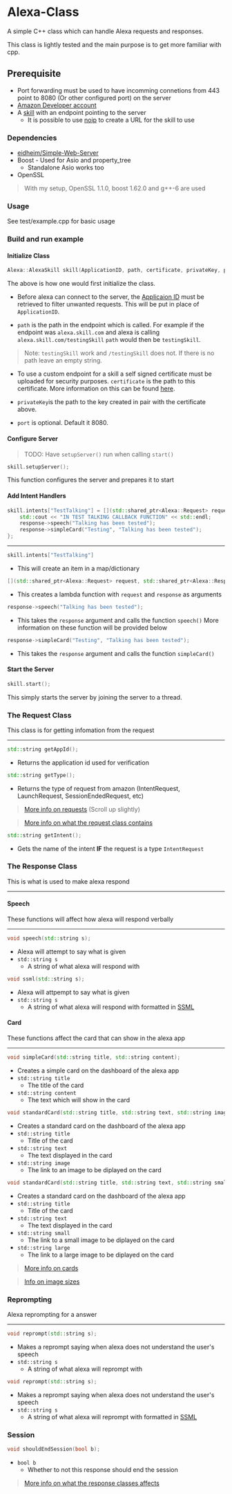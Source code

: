 # Alexa-Class

A simple C++ class which can handle Alexa requests and responses.

This class is lightly tested and the main purpose is to get more familiar with cpp.

## Prerequisite

* Port forwarding must be used to have incomming connetions from 443 point to 8080 (Or other configured port) on the server
* [Amazon Developer account](https://developer.amazon.com/alexa)
* A [skill](https://developer.amazon.com/alexa/console/ask) with an endpoint pointing to the server
  * It is possible to use [noip](noip.com) to create a URL for the skill to use

### Dependencies

* [eidheim/Simple-Web-Server](https://github.com/eidheim/Simple-Web-Server)
* Boost - Used for Asio and property_tree
  * Standalone Asio works too
* OpenSSL

> With my setup, OpenSSL 1.1.0, boost 1.62.0 and g++-6 are used

### Usage 

See test/example.cpp for basic usage

### Build and run example

#### Initialize Class

```cpp
Alexa::AlexaSkill skill(ApplicationID, path, certificate, privateKey, port);
```
The above is how one would first initialize the class.

* Before alexa can connect to the server, the [Applicaion ID](https://developer.amazon.com/docs/custom-skills/handle-requests-sent-by-alexa.html?#get-the-application-id-for-a-skill) must be retrieved to filter unwanted requests.
This will be put in place of `ApplicationID`.

* `path` is the path in the endpoint which is called. For example if the endpoint was `alexa.skill.com` and alexa is calling `alexa.skill.com/testingSkill` `path` would then be `testingSkill`.
> Note: `testingSkill` work and `/testingSkill` does not. If there is no path leave an empty string.

* To use a custom endpoint for a skill a self signed certificate must be uploaded for security purposes. `certificate` is the path to this certificate. More information on this can be found [here](https://developer.amazon.com/docs/custom-skills/configure-web-service-self-signed-certificate.html).

* `privateKey`is the path to the key created in pair with the certificate above.

* `port` is optional. Default it 8080.

#### Configure Server

> TODO: Have `setupServer()` run when calling `start()`

```cpp
skill.setupServer();
```
This function configures the server and prepares it to start

#### Add Intent Handlers

```cpp
skill.intents["TestTalking"] = [](std::shared_ptr<Alexa::Request> request, std::shared_ptr<Alexa::Response> response) {
    std::cout << "IN TEST TALKING CALLBACK FUNCTION" << std::endl;
    response->speech("Talking has been tested");
    response->simpleCard("Testing", "Talking has been tested");
};
```

---

```cpp
skill.intents["TestTalking"]
```
* This will create an item in a map/dictionary


```cpp
[](std::shared_ptr<Alexa::Request> request, std::shared_ptr<Alexa::Response> response)
```
* This creates a lambda function with `request` and `response` as arguments


```cpp
response->speech("Talking has been tested");
```
* This takes the `response` argument and calls the function `speech()` More information on these function will be provided below


```cpp 
response->simpleCard("Testing", "Talking has been tested");
```
* This takes the `response` argument and calls the function `simpleCard()`


#### Start the Server

```cpp
skill.start();
```
This simply starts the server by joining the server to a thread.

### The Request Class

This class is for getting infomation from the request

---

```cpp
std::string getAppId();
```
* Returns the application id used for verification

```cpp
std::string getType();
```
* Returns the type of request from amazon (IntentRequest, LaunchRequest, SessionEndedRequest, etc)
> [More info on requests](https://developer.amazon.com/docs/custom-skills/request-and-response-json-reference.html#session-object) (Scroll up slightly)

> [More info on what the request class contains](https://developer.amazon.com/docs/custom-skills/request-and-response-json-reference.html#session-object)

```cpp
std::string getIntent();
```
* Gets the name of the intent **IF** the request is a type `IntentRequest`

### The Response Class

This is what is used to make alexa respond

---

#### Speech

These functions will affect how alexa will respond verbally

---

```cpp
void speech(std::string s);
```
* Alexa will attempt to say what is given
* `std::string s`
  * A string of what alexa will respond with

```cpp
void ssml(std::string s);
```
* Alexa will attpempt to say what is given
* `std::string s`
  * A string of what alexa will respond with formatted in [SSML](https://developer.amazon.com/docs/custom-skills/speech-synthesis-markup-language-ssml-reference.html) 

#### Card

These functions affect the card that can show in the alexa app

---

```cpp
void simpleCard(std::string title, std::string content);
```
* Creates a simple card on the dashboard of the alexa app
* `std::string title`
  * The title of the card
* `std::string content`
  * The text which will show in the card

```cpp
void standardCard(std::string title, std::string text, std::string image);
```
* Creates a standard card on the dashboard of the alexa app
* `std::string title`
  * Title of the card
* `std::string text`
  * The text displayed in the card
* `std::string image`
  * The link to an image to be diplayed on the card
  
```cpp
void standardCard(std::string title, std::string text, std::string small, std::string large);
```
* Creates a standard card on the dashboard of the alexa app
* `std::string title`
  * Title of the card
* `std::string text`
  * The text displayed in the card
* `std::string small`
  * The link to a small image to be diplayed on the card
* `std::string large`
  * The link to a large image to be diplayed on the card
  
> [More info on cards](https://developer.amazon.com/docs/custom-skills/include-a-card-in-your-skills-response.html#create-a-home-card-to-display-text-and-an-image)

> [Info on image sizes](https://developer.amazon.com/docs/custom-skills/include-a-card-in-your-skills-response.html#image_size)

### Reprompting

Alexa reprompting for a answer

---

```cpp
void reprompt(std::string s);
```
* Makes a reprompt saying when alexa does not understand the user's speech
* `std::string s`
  * A string of what alexa will reprompt with
  
```cpp
void reprompt(std::string s);
```
* Makes a reprompt saying when alexa does not understand the user's speech
* `std::string s`
  * A string of what alexa will reprompt with formatted in [SSML](https://developer.amazon.com/docs/custom-skills/speech-synthesis-markup-language-ssml-reference.html) 
  
### Session

```cpp
void shouldEndSession(bool b);
```
* `bool b`
  * Whether to not this response should end the session
  
> [More info on what the response classes affects](https://developer.amazon.com/docs/custom-skills/request-and-response-json-reference.html#response-object)
